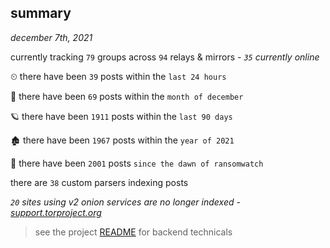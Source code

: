 
## summary
_december 7th, 2021_

currently tracking `79` groups across `94` relays & mirrors - _`35` currently online_

⏲ there have been `39` posts within the `last 24 hours`

🦈 there have been `69` posts within the `month of december`

🪐 there have been `1911` posts within the `last 90 days`

🏚 there have been `1967` posts within the `year of 2021`

🦕 there have been `2001` posts `since the dawn of ransomwatch`

there are `38` custom parsers indexing posts

_`20` sites using v2 onion services are no longer indexed - [support.torproject.org](https://support.torproject.org/onionservices/v2-deprecation/)_

> see the project [README](https://github.com/thetanz/ransomwatch#ransomwatch--) for backend technicals
